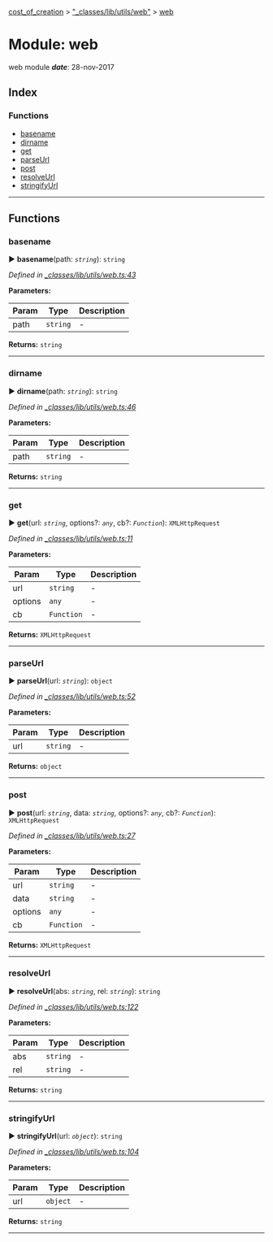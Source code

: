 [cost_of_creation](../README.md) > ["_classes/lib/utils/web"](../modules/__classes_lib_utils_web_.md) > [web](../modules/__classes_lib_utils_web_.web.md)



# Module: web


web module
*__date__*: 28-nov-2017


## Index

### Functions

* [basename](__classes_lib_utils_web_.web.md#basename)
* [dirname](__classes_lib_utils_web_.web.md#dirname)
* [get](__classes_lib_utils_web_.web.md#get)
* [parseUrl](__classes_lib_utils_web_.web.md#parseurl)
* [post](__classes_lib_utils_web_.web.md#post)
* [resolveUrl](__classes_lib_utils_web_.web.md#resolveurl)
* [stringifyUrl](__classes_lib_utils_web_.web.md#stringifyurl)



---
## Functions
<a id="basename"></a>

###  basename

► **basename**(path: *`string`*): `string`



*Defined in [_classes/lib/utils/web.ts:43](https://github.com/codeartisticninja/cost_of_creation/blob/73a0be6/src/script/_classes/lib/utils/web.ts#L43)*



**Parameters:**

| Param | Type | Description |
| ------ | ------ | ------ |
| path | `string`   |  - |





**Returns:** `string`





___

<a id="dirname"></a>

###  dirname

► **dirname**(path: *`string`*): `string`



*Defined in [_classes/lib/utils/web.ts:46](https://github.com/codeartisticninja/cost_of_creation/blob/73a0be6/src/script/_classes/lib/utils/web.ts#L46)*



**Parameters:**

| Param | Type | Description |
| ------ | ------ | ------ |
| path | `string`   |  - |





**Returns:** `string`





___

<a id="get"></a>

###  get

► **get**(url: *`string`*, options?: *`any`*, cb?: *`Function`*): `XMLHttpRequest`



*Defined in [_classes/lib/utils/web.ts:11](https://github.com/codeartisticninja/cost_of_creation/blob/73a0be6/src/script/_classes/lib/utils/web.ts#L11)*



**Parameters:**

| Param | Type | Description |
| ------ | ------ | ------ |
| url | `string`   |  - |
| options | `any`   |  - |
| cb | `Function`   |  - |





**Returns:** `XMLHttpRequest`





___

<a id="parseurl"></a>

###  parseUrl

► **parseUrl**(url: *`string`*): `object`



*Defined in [_classes/lib/utils/web.ts:52](https://github.com/codeartisticninja/cost_of_creation/blob/73a0be6/src/script/_classes/lib/utils/web.ts#L52)*



**Parameters:**

| Param | Type | Description |
| ------ | ------ | ------ |
| url | `string`   |  - |





**Returns:** `object`





___

<a id="post"></a>

###  post

► **post**(url: *`string`*, data: *`string`*, options?: *`any`*, cb?: *`Function`*): `XMLHttpRequest`



*Defined in [_classes/lib/utils/web.ts:27](https://github.com/codeartisticninja/cost_of_creation/blob/73a0be6/src/script/_classes/lib/utils/web.ts#L27)*



**Parameters:**

| Param | Type | Description |
| ------ | ------ | ------ |
| url | `string`   |  - |
| data | `string`   |  - |
| options | `any`   |  - |
| cb | `Function`   |  - |





**Returns:** `XMLHttpRequest`





___

<a id="resolveurl"></a>

###  resolveUrl

► **resolveUrl**(abs: *`string`*, rel: *`string`*): `string`



*Defined in [_classes/lib/utils/web.ts:122](https://github.com/codeartisticninja/cost_of_creation/blob/73a0be6/src/script/_classes/lib/utils/web.ts#L122)*



**Parameters:**

| Param | Type | Description |
| ------ | ------ | ------ |
| abs | `string`   |  - |
| rel | `string`   |  - |





**Returns:** `string`





___

<a id="stringifyurl"></a>

###  stringifyUrl

► **stringifyUrl**(url: *`object`*): `string`



*Defined in [_classes/lib/utils/web.ts:104](https://github.com/codeartisticninja/cost_of_creation/blob/73a0be6/src/script/_classes/lib/utils/web.ts#L104)*



**Parameters:**

| Param | Type | Description |
| ------ | ------ | ------ |
| url | `object`   |  - |





**Returns:** `string`





___


